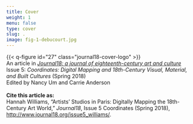 ```yaml
---
title: Cover
weight: 1
menu: false
type: cover
slug: .
image: fig-1-debucourt.jpg
---
```

{{< q-figure id="27" class="journal18-cover-logo" >}}
</br>
An article in [*Journal18: a journal of eighteenth-century art and culture*](http://www.journal18.org)</br>Issue 5: *Coordinates: Digital Mapping and 18th-Century Visual, Material, and Built Cultures* (Spring 2018)</br>Edited by Nancy Um and Carrie Anderson</br></br>**Cite this article as:**</br>Hannah Williams, “Artists’ Studios in Paris: Digitally Mapping the 18th-Century Art World,” *Journal18*, Issue 5 Coordinates (Spring 2018), http://www.journal18.org/issue5_williams/.
